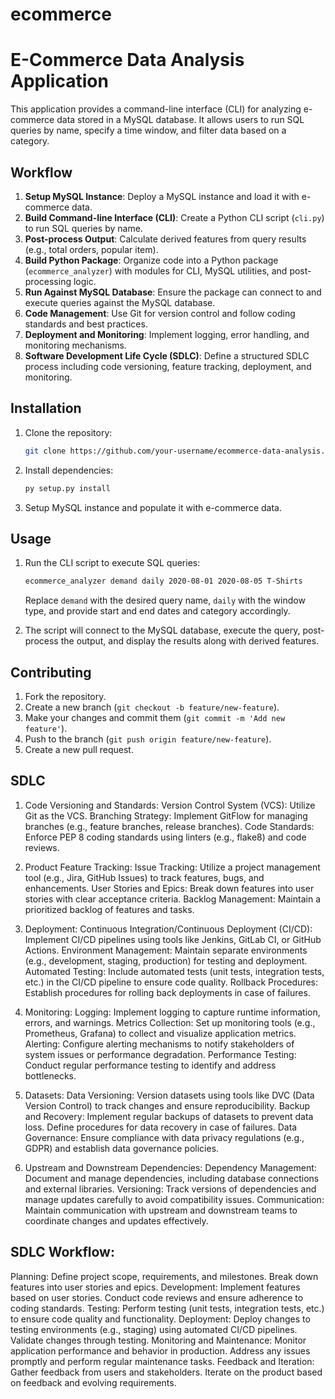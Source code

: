 # ecommerce

# E-Commerce Data Analysis Application

This application provides a command-line interface (CLI) for analyzing e-commerce data stored in a MySQL database. It allows users to run SQL queries by name, specify a time window, and filter data based on a category.

## Workflow

1. **Setup MySQL Instance**: Deploy a MySQL instance and load it with e-commerce data.
2. **Build Command-line Interface (CLI)**: Create a Python CLI script (`cli.py`) to run SQL queries by name.
3. **Post-process Output**: Calculate derived features from query results (e.g., total orders, popular item).
4. **Build Python Package**: Organize code into a Python package (`ecommerce_analyzer`) with modules for CLI, MySQL utilities, and post-processing logic.
5. **Run Against MySQL Database**: Ensure the package can connect to and execute queries against the MySQL database.
6. **Code Management**: Use Git for version control and follow coding standards and best practices.
7. **Deployment and Monitoring**: Implement logging, error handling, and monitoring mechanisms.
8. **Software Development Life Cycle (SDLC)**: Define a structured SDLC process including code versioning, feature tracking, deployment, and monitoring.

## Installation

1. Clone the repository:

    ```bash
    git clone https://github.com/your-username/ecommerce-data-analysis.git
    ```

2. Install dependencies:

    ```bash
    py setup.py install
    ```

3. Setup MySQL instance and populate it with e-commerce data.

## Usage

1. Run the CLI script to execute SQL queries:

    ```bash
    ecommerce_analyzer demand daily 2020-08-01 2020-08-05 T-Shirts
    ```

    Replace `demand` with the desired query name, `daily` with the window type, and provide start and end dates and category accordingly.

2. The script will connect to the MySQL database, execute the query, post-process the output, and display the results along with derived features.

## Contributing

1. Fork the repository.
2. Create a new branch (`git checkout -b feature/new-feature`).
3. Make your changes and commit them (`git commit -m 'Add new feature'`).
4. Push to the branch (`git push origin feature/new-feature`).
5. Create a new pull request.

## SDLC
1. Code Versioning and Standards:
Version Control System (VCS): Utilize Git as the VCS.
Branching Strategy: Implement GitFlow for managing branches (e.g., feature branches, release branches).
Code Standards: Enforce PEP 8 coding standards using linters (e.g., flake8) and code reviews.

2. Product Feature Tracking:
Issue Tracking: Utilize a project management tool (e.g., Jira, GitHub Issues) to track features, bugs, and enhancements.
User Stories and Epics: Break down features into user stories with clear acceptance criteria.
Backlog Management: Maintain a prioritized backlog of features and tasks.

3. Deployment:
Continuous Integration/Continuous Deployment (CI/CD): Implement CI/CD pipelines using tools like Jenkins, GitLab CI, or GitHub Actions.
Environment Management: Maintain separate environments (e.g., development, staging, production) for testing and deployment.
Automated Testing: Include automated tests (unit tests, integration tests, etc.) in the CI/CD pipeline to ensure code quality.
Rollback Procedures: Establish procedures for rolling back deployments in case of failures.

4. Monitoring:
Logging: Implement logging to capture runtime information, errors, and warnings.
Metrics Collection: Set up monitoring tools (e.g., Prometheus, Grafana) to collect and visualize application metrics.
Alerting: Configure alerting mechanisms to notify stakeholders of system issues or performance degradation.
Performance Testing: Conduct regular performance testing to identify and address bottlenecks.

5. Datasets:
Data Versioning: Version datasets using tools like DVC (Data Version Control) to track changes and ensure reproducibility.
Backup and Recovery: Implement regular backups of datasets to prevent data loss. Define procedures for data recovery in case of failures.
Data Governance: Ensure compliance with data privacy regulations (e.g., GDPR) and establish data governance policies.

6. Upstream and Downstream Dependencies:
Dependency Management: Document and manage dependencies, including database connections and external libraries.
Versioning: Track versions of dependencies and manage updates carefully to avoid compatibility issues.
Communication: Maintain communication with upstream and downstream teams to coordinate changes and updates effectively.

## SDLC Workflow:
Planning: Define project scope, requirements, and milestones. Break down features into user stories and epics.
Development: Implement features based on user stories. Conduct code reviews and ensure adherence to coding standards.
Testing: Perform testing (unit tests, integration tests, etc.) to ensure code quality and functionality.
Deployment: Deploy changes to testing environments (e.g., staging) using automated CI/CD pipelines. Validate changes through testing.
Monitoring and Maintenance: Monitor application performance and behavior in production. Address any issues promptly and perform regular maintenance tasks.
Feedback and Iteration: Gather feedback from users and stakeholders. Iterate on the product based on feedback and evolving requirements.
